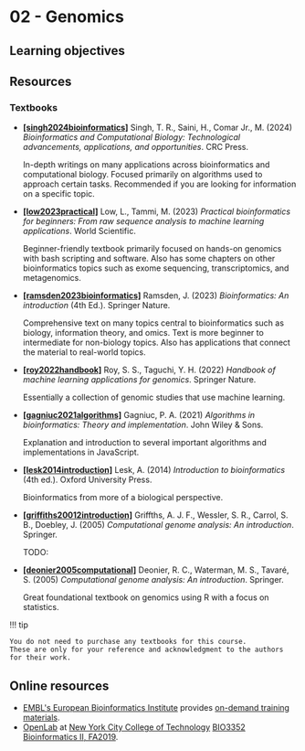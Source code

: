 # 02 - Genomics

## Learning objectives

## Resources

### Textbooks

-   [**[singh2024bioinformatics]**](https://www.routledge.com/Bioinformatics-and-Computational-Biology-Technological-Advancements-Applications/Singh-Saini-Comar-Junior/p/book/9781032361581) Singh, T. R., Saini, H., Comar Jr., M. (2024) *Bioinformatics and Computational Biology: Technological advancements, applications, and opportunities*. CRC Press.

    In-depth writings on many applications across bioinformatics and computational biology.
    Focused primarily on algorithms used to approach certain tasks.
    Recommended if you are looking for information on a specific topic.

-   [**[low2023practical]**](https://doi.org/10.1142/12908) Low, L., Tammi, M. (2023) *Practical bioinformatics for beginners: From raw sequence analysis to machine learning applications*. World Scientific.

    Beginner-friendly textbook primarily focused on hands-on genomics with bash scripting and software.
    Also has some chapters on other bioinformatics topics such as exome sequencing, transcriptomics, and metagenomics.

-   [**[ramsden2023bioinformatics]**](https://link.springer.com/book/10.1007/978-3-030-45607-8) Ramsden, J. (2023) *Bioinformatics: An introduction* (4th Ed.). Springer Nature.

    Comprehensive text on many topics central to bioinformatics such as biology, information theory, and omics.
    Text is more beginner to intermediate for non-biology topics.
    Also has applications that connect the material to real-world topics.

-   [**[roy2022handbook]**](https://link.springer.com/book/10.1007/978-981-16-9158-4) Roy, S. S., Taguchi, Y. H. (2022) *Handbook of machine learning applications for genomics*. Springer Nature.

    Essentially a collection of genomic studies that use machine learning.

-   [**[gagniuc2021algorithms]**](https://doi.org/10.1002/9781119698005) Gagniuc, P. A. (2021) *Algorithms in bioinformatics: Theory and implementation*. John Wiley & Sons.

    Explanation and introduction to several important algorithms and implementations in JavaScript.

-   [**[lesk2014introduction]**](https://global.oup.com/academic/product/introduction-to-bioinformatics-9780198794141?cc=us&lang=en&) Lesk, A. (2014) *Introduction to bioinformatics* (4th ed.). Oxford University Press.

    Bioinformatics from more of a biological perspective.

-   [**[griffiths20012introduction]**](https://www.abebooks.com/9781464109485/Introduction-Genetic-Analysis-Griffiths-Anthony-1464109486/plp) Griffths, A. J. F., Wessler, S. R., Carrol, S. B., Doebley, J. (2005) *Computational genome analysis: An introduction*. Springer.

    TODO:

-   [**[deonier2005computational]**](https://link.springer.com/book/10.1007/0-387-28807-4) Deonier, R. C., Waterman, M. S., Tavaré, S. (2005) *Computational genome analysis: An introduction*. Springer.

    Great foundational textbook on genomics using R with a focus on statistics.

!!! tip

    You do not need to purchase any textbooks for this course.
    These are only for your reference and acknowledgment to the authors for their work.

## Online resources

-   [EMBL's European Bioinformatics Institute][EMBL-EBI] provides [on-demand training materials][EMBL-EBI-training].
-   [OpenLab][openlab] at [New York City College of Technology][city tech]  [BIO3352 Bioinformatics II, FA2019][bio3352].

<!-- LINKS -->

[EMBL-EBI]: https://www.ebi.ac.uk/
[EMBL-EBI-training]: https://www.ebi.ac.uk/training/on-demand
[city tech]: http://www.citytech.cuny.edu/
[openlab]: https://openlab.citytech.cuny.edu/
[bio3352]: https://openlab.citytech.cuny.edu/bio3352f2019/
